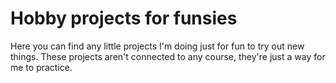 # Hobby projects for funsies

Here you can find any little projects I'm doing just for fun to try out new things. These projects aren't connected to any course, they're just a way for me to practice.


